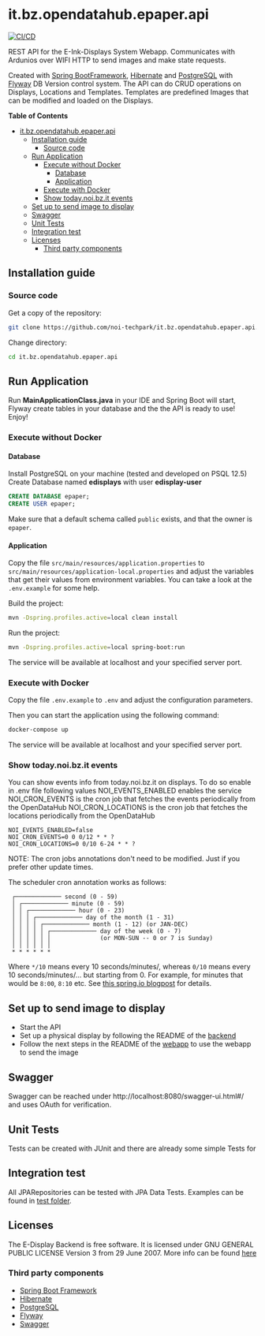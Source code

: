 # it.bz.opendatahub.epaper.api

[![CI/CD](https://github.com/noi-techpark/it.bz.opendatahub.epaper.api/actions/workflows/main.yml/badge.svg)](https://github.com/noi-techpark/it.bz.opendatahub.epaper.api/actions/workflows/main.yml)

REST API for the E-Ink-Displays System Webapp.
Communicates with Ardunios over WIFI HTTP to send images and make state requests.

Created with [Spring BootFramework](https://spring.io/projects/spring-boot),
[Hibernate](https://hibernate.org/) and
[PostgreSQL](https://www.postgresql.org/) with [Flyway](https://flywaydb.org/)
DB Version control system. The API can do CRUD operations on Displays,
Locations and Templates. Templates are predefined Images that can be modified and loaded on the Displays.

**Table of Contents**
- [it.bz.opendatahub.epaper.api](#itbzopendatahubepaperapi)
	- [Installation guide](#installation-guide)
		- [Source code](#source-code)
	- [Run Application](#run-application)
		- [Execute without Docker](#execute-without-docker)
			- [Database](#database)
			- [Application](#application)
		- [Execute with Docker](#execute-with-docker)
		- [Show today.noi.bz.it events](#show-todaynoibzit-events)
	- [Set up to send image to display](#set-up-to-send-image-to-display)
	- [Swagger](#swagger)
	- [Unit Tests](#unit-tests)
	- [Integration test](#integration-test)
	- [Licenses](#licenses)
		- [Third party components](#third-party-components)


## Installation guide

### Source code

Get a copy of the repository:

```bash
git clone https://github.com/noi-techpark/it.bz.opendatahub.epaper.api.git
```

Change directory:

```bash
cd it.bz.opendatahub.epaper.api
```

## Run Application
Run **MainApplicationClass.java** in your IDE and Spring Boot will start, Flyway create tables in your database and the the API is ready to use! Enjoy!

### Execute without Docker

#### Database
Install PostgreSQL on your machine (tested and developed on PSQL 12.5)
Create Database named **edisplays** with user **edisplay-user**
```sql
CREATE DATABASE epaper;
CREATE USER epaper;
```

Make sure that a default schema called `public` exists, and that the owner is `epaper`.

#### Application
Copy the file `src/main/resources/application.properties` to `src/main/resources/application-local.properties` and adjust the variables that get their values from environment variables. You can take a look at the `.env.example` for some help.

Build the project:

```bash
mvn -Dspring.profiles.active=local clean install
```

Run the project:

```bash
mvn -Dspring.profiles.active=local spring-boot:run
```

The service will be available at localhost and your specified server port.

### Execute with Docker

Copy the file `.env.example` to `.env` and adjust the configuration parameters.

Then you can start the application using the following command:

```bash
docker-compose up
```

The service will be available at localhost and your specified server port.

### Show today.noi.bz.it events

You can show events info from today.noi.bz.it on displays. To do so enable in .env file following values
NOI_EVENTS_ENABLED enables the service
NOI_CRON_EVENTS is the cron job that fetches the events periodically from the OpenDataHub
NOI_CRON_LOCATIONS is the cron job that fetches the locations periodically from the OpenDataHub

```
NOI_EVENTS_ENABLED=false
NOI_CRON_EVENTS=0 0 0/12 * * ?
NOI_CRON_LOCATIONS=0 0/10 6-24 * * ?
```
NOTE: The cron jobs annotations don't need to be modified. Just if you prefer other update times.

The scheduler cron annotation works as follows:
```
 ┌───────────── second (0 - 59)
 │ ┌───────────── minute (0 - 59)
 │ │ ┌───────────── hour (0 - 23)
 │ │ │ ┌───────────── day of the month (1 - 31)
 │ │ │ │ ┌───────────── month (1 - 12) (or JAN-DEC)
 │ │ │ │ │ ┌───────────── day of the week (0 - 7)
 │ │ │ │ │ │              (or MON-SUN -- 0 or 7 is Sunday)
 │ │ │ │ │ │
 * * * * * *
```

Where `*/10` means every 10 seconds/minutes/, whereas `0/10` means every 10
seconds/minutes/... but starting from 0. For example, for minutes that would be
`8:00`, `8:10` etc. See [this spring.io
blogpost](https://spring.io/blog/2020/11/10/new-in-spring-5-3-improved-cron-expressions)
for details.

## Set up to send image to display

- Start the API
- Set up a physical display by following the README of the [backend](https://github.com/noi-techpark/e-ink-displays-backend)
- Follow the next steps in the README of the [webapp](https://github.com/noi-techpark/e-ink-displays-webapp) to use the webapp to send the image

## Swagger

Swagger can be reached under http://localhost:8080/swagger-ui.html#/ and uses OAuth for verification.

## Unit Tests

Tests can be created with JUnit and there are already some simple Tests for

## Integration test
All JPARepositories can be tested with JPA Data Tests. Examples can be found in [test folder](https://github.com/noi-techpark/e-ink-displays-api/tree/development/src/test/java).

## Licenses
The E-Display Backend is free software. It is licensed under GNU GENERAL
PUBLIC LICENSE Version 3 from 29 June 2007.
More info can be found [here](https://www.gnu.org/licenses/gpl-3.0.en.html)

### Third party components
- [Spring Boot Framework](https://spring.io/projects/spring-boot)
- [Hibernate](https://hibernate.org/)
- [PostgreSQL](https://www.postgresql.org/)
- [Flyway](https://flywaydb.org/)
- [Swagger](https://swagger.io/)
